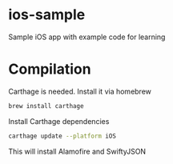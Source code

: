 # ios-sample
Sample iOS app with example code for learning

# Compilation

Carthage is needed. Install it via homebrew

```sh
brew install carthage
```

Install Carthage dependencies

```sh
carthage update --platform iOS
```

This will install Alamofire and SwiftyJSON 
